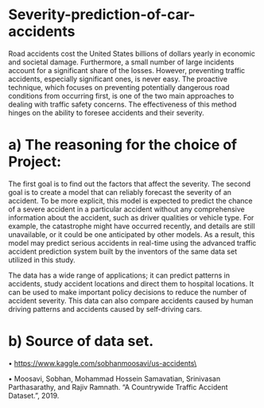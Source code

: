 # Severity-prediction-of-car-accidents

Road accidents cost the United States billions of dollars yearly in economic and societal damage. Furthermore, a small number of large incidents account for a significant share of the losses. However, preventing traffic accidents, especially significant ones, is never easy. The proactive technique, which focuses on preventing potentially dangerous road conditions from occurring first, is one of the two main approaches to dealing with traffic safety concerns. The effectiveness of this method hinges on the ability to foresee accidents and their severity.

# a) The reasoning for the choice of Project:
The first goal is to find out the factors that affect the severity. The second goal is to create a model that can reliably forecast the severity of an accident. To be more explicit, this model is expected to predict the chance of a severe accident in a particular accident without any comprehensive information about the accident, such as driver qualities or vehicle type. For example, the catastrophe might have occurred recently, and details are still unavailable, or it could be one anticipated by other models. As a result, this model may predict serious accidents in real-time using the advanced traffic accident prediction system built by the inventors of the same data set utilized in this study.

The data has a wide range of applications; it can predict patterns in accidents, study accident locations and direct them to hospital locations. It can be used to make important policy decisions to reduce the number of accident severity. This data can also compare accidents caused by human driving patterns and accidents caused by self-driving cars.

# b)	Source of data set.
•	https://www.kaggle.com/sobhanmoosavi/us-accidents\

•	Moosavi, Sobhan, Mohammad Hossein Samavatian, Srinivasan Parthasarathy, and Rajiv Ramnath. “A Countrywide Traffic Accident Dataset.”, 2019.
